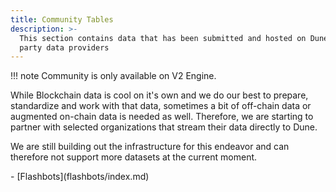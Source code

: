 ```yaml
---
title: Community Tables
description: >-
  This section contains data that has been submitted and hosted on Dune by 3rd
  party data providers
---
```


!!! note
    Community is only available on V2 Engine.

While Blockchain data is cool on it's own and we do our best to prepare, standardize and work with that data, sometimes a bit of off-chain data or augmented on-chain data is needed as well. Therefore, we are starting to partner with selected organizations that stream their data directly to Dune.

We are still building out the infrastructure for this endeavor and can therefore not support more datasets at the current moment.

<div class="cards grid" markdown>
- [Flashbots](flashbots/index.md)
</div>
